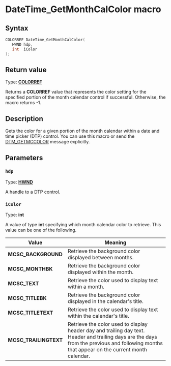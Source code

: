 # DateTime_GetMonthCalColor macro

## Syntax

```cpp
COLORREF DateTime_GetMonthCalColor(
   HWND hdp,
   int  iColor
);
```

## Return value

Type: **[COLORREF](https://learn.microsoft.com/windows/desktop/winprog/windows-data-types)**

Returns a **COLORREF** value that represents the color setting for the specified portion of the month calendar control if successful. Otherwise, the macro returns -1.

## Description

Gets the color for a given portion of the month calendar within a date and time picker (DTP) control. You can use this macro or send the [DTM_GETMCCOLOR](https://learn.microsoft.com/windows/desktop/Controls/dtm-getmccolor) message explicitly.

## Parameters

### `hdp`

Type: **[HWND](https://learn.microsoft.com/windows/desktop/WinProg/windows-data-types)**

A handle to a DTP control.

### `iColor`

Type: **int**

A value of type **int** specifying which month calendar color to retrieve. This value can be one of the following.

| Value | Meaning |
| --- | --- |
| **MCSC_BACKGROUND** | Retrieve the background color displayed between months. |
| **MCSC_MONTHBK** | Retrieve the background color displayed within the month. |
| **MCSC_TEXT** | Retrieve the color used to display text within a month. |
| **MCSC_TITLEBK** | Retrieve the background color displayed in the calendar's title. |
| **MCSC_TITLETEXT** | Retrieve the color used to display text within the calendar's title. |
| **MCSC_TRAILINGTEXT** | Retrieve the color used to display header day and trailing day text. Header and trailing days are the days from the previous and following months that appear on the current month calendar. |